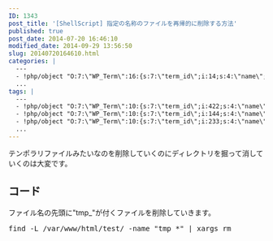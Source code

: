 ```yaml
---
ID: 1343
post_title: '[ShellScript] 指定の名称のファイルを再帰的に削除する方法'
published: true
post_date: 2014-07-20 16:46:10
modified_date: 2014-09-29 13:56:50
slug: 20140720164610.html
categories: |
  ---
  - !php/object "O:7:\"WP_Term\":16:{s:7:\"term_id\";i:14;s:4:\"name\";s:15:\"\u30D7\u30ED\u30B0\u30E9\u30E0\";s:4:\"slug\";s:7:\"program\";s:10:\"term_group\";i:0;s:16:\"term_taxonomy_id\";i:14;s:8:\"taxonomy\";s:8:\"category\";s:11:\"description\";s:0:\"\";s:6:\"parent\";i:0;s:5:\"count\";i:121;s:6:\"filter\";s:3:\"raw\";s:6:\"cat_ID\";i:14;s:14:\"category_count\";i:121;s:20:\"category_description\";s:0:\"\";s:8:\"cat_name\";s:15:\"\u30D7\u30ED\u30B0\u30E9\u30E0\";s:17:\"category_nicename\";s:7:\"program\";s:15:\"category_parent\";i:0;}"
  ...
tags: |
  ---
  - !php/object "O:7:\"WP_Term\":10:{s:7:\"term_id\";i:422;s:4:\"name\";s:5:\"Linux\";s:4:\"slug\";s:5:\"linux\";s:10:\"term_group\";i:0;s:16:\"term_taxonomy_id\";i:154;s:8:\"taxonomy\";s:8:\"post_tag\";s:11:\"description\";s:0:\"\";s:6:\"parent\";i:0;s:5:\"count\";i:8;s:6:\"filter\";s:3:\"raw\";}"
  - !php/object "O:7:\"WP_Term\":10:{s:7:\"term_id\";i:144;s:4:\"name\";s:17:\"Linux\u30B3\u30DE\u30F3\u30C9\";s:4:\"slug\";s:41:\"linux%e3%82%b3%e3%83%9e%e3%83%b3%e3%83%89\";s:10:\"term_group\";i:0;s:16:\"term_taxonomy_id\";i:153;s:8:\"taxonomy\";s:8:\"post_tag\";s:11:\"description\";s:0:\"\";s:6:\"parent\";i:0;s:5:\"count\";i:2;s:6:\"filter\";s:3:\"raw\";}"
  - !php/object "O:7:\"WP_Term\":10:{s:7:\"term_id\";i:233;s:4:\"name\";s:11:\"ShellScript\";s:4:\"slug\";s:11:\"shellscript\";s:10:\"term_group\";i:0;s:16:\"term_taxonomy_id\";i:244;s:8:\"taxonomy\";s:8:\"post_tag\";s:11:\"description\";s:0:\"\";s:6:\"parent\";i:0;s:5:\"count\";i:4;s:6:\"filter\";s:3:\"raw\";}"
  ...
---
```

テンポラリファイルみたいなのを削除していくのにディレクトリを掘って消していくのは大変です。
<!--more-->
<h2>コード</h2>
ファイル名の先頭に"tmp_"が付くファイルを削除していきます。
<pre class="prettyprint linenums">find -L /var/www/html/test/ -name &quot;tmp_*&quot; | xargs rm</pre>